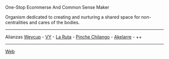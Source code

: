 One-Stop Ecommerse And Common Sense Maker

Organism dedicated to creating and nurturing a shared space for non-centralities and cares of the bodies.

---

Alianzas [Weycup](https://weycup.org/) - [VY](https://linktr.ee/vy.oi) - [La Ruta](https://www.facebook.com/LaRRuta) - [Pinche Chilango](https://www.instagram.com/pinchechilango.msf/) - [Akelarre](https://www.instagram.com/akelarre_taberna/) - ++

---
[Web](Lacopitacomun.org)
